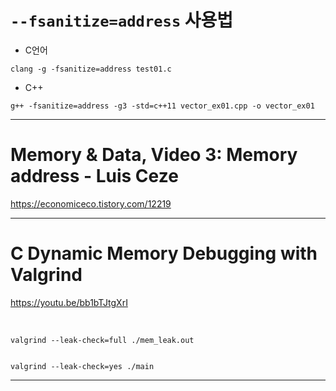 # ```--fsanitize=address``` 사용법

- C언어
```
clang -g -fsanitize=address test01.c
```

- C++
```
g++ -fsanitize=address -g3 -std=c++11 vector_ex01.cpp -o vector_ex01
```


<hr>

# Memory & Data, Video 3: Memory address - Luis Ceze

https://economiceco.tistory.com/12219

<hr>

# C Dynamic Memory Debugging with Valgrind

https://youtu.be/bb1bTJtgXrI


<br>

```
valgrind --leak-check=full ./mem_leak.out


valgrind --leak-check=yes ./main
```

<hr>